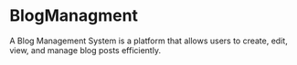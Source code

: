 # BlogManagment
A Blog Management System is a platform that allows users to create, edit, view, and manage blog posts efficiently. 
